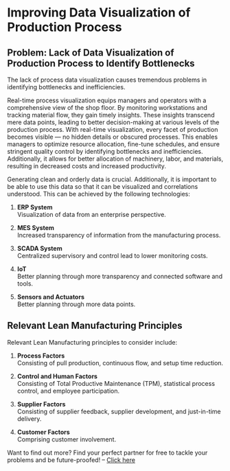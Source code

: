 # Improving Data Visualization of Production Process

## Problem: Lack of Data Visualization of Production Process to Identify Bottlenecks

The lack of process data visualization causes tremendous problems in identifying bottlenecks and inefficiencies.

Real-time process visualization equips managers and operators with a comprehensive view of the shop floor. By monitoring workstations and tracking material flow, they gain timely insights. These insights transcend mere data points, leading to better decision-making at various levels of the production process. With real-time visualization, every facet of production becomes visible — no hidden details or obscured processes. This enables managers to optimize resource allocation, fine-tune schedules, and ensure stringent quality control by identifying bottlenecks and inefficiencies. Additionally, it allows for better allocation of machinery, labor, and materials, resulting in decreased costs and increased productivity.

Generating clean and orderly data is crucial. Additionally, it is important to be able to use this data so that it can be visualized and correlations understood. This can be achieved by the following technologies:

1. **ERP System**  
   Visualization of data from an enterprise perspective.

2. **MES System**  
   Increased transparency of information from the manufacturing process.

3. **SCADA System**  
   Centralized supervisory and control lead to lower monitoring costs.

4. **IoT**  
   Better planning through more transparency and connected software and tools.

5. **Sensors and Actuators**  
   Better planning through more data points.

## Relevant Lean Manufacturing Principles

Relevant Lean Manufacturing principles to consider include:

1. **Process Factors**  
   Consisting of pull production, continuous flow, and setup time reduction.

2. **Control and Human Factors**  
   Consisting of Total Productive Maintenance (TPM), statistical process control, and employee participation.

3. **Supplier Factors**  
   Consisting of supplier feedback, supplier development, and just-in-time delivery.

4. **Customer Factors**  
   Comprising customer involvement.

Want to find out more? Find your perfect partner for free to tackle your problems and be future-proofed! – [Click here](https://sfn.chemistree.de/de/community/sfn/frageboegen/industrieunternehmen/register)
